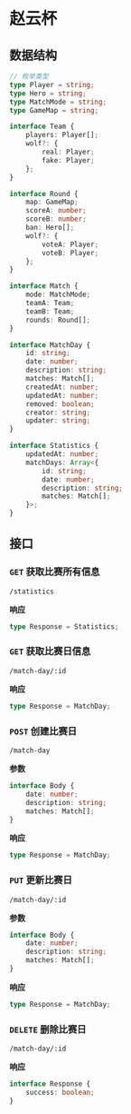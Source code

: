 # 赵云杯

## 数据结构

```ts
// 枚举类型
type Player = string;
type Hero = string;
type MatchMode = string;
type GameMap = string;
```

```ts
interface Team {
    players: Player[];
    wolf?: {
        real: Player;
        fake: Player;
    };
}
```

```ts
interface Round {
    map: GameMap;
    scoreA: number;
    scoreB: number;
    ban: Hero[];
    wolf?: {
        voteA: Player;
        voteB: Player;
    };
}
```

```ts
interface Match {
    mode: MatchMode;
    teamA: Team;
    teamB: Team;
    rounds: Round[];
}
```

```ts
interface MatchDay {
    id: string;
    date: number;
    description: string;
    matches: Match[];
    createdAt: number;
    updatedAt: number;
    removed: boolean;
    creator: string;
    updater: string;
}
```

```ts
interface Statistics {
    updatedAt: number;
    matchDays: Array<{
        id: string;
        date: number;
        description: string;
        matches: Match[];
    }>;
}
```

## 接口

### `GET` 获取比赛所有信息

`/statistics`

**响应**

```ts
type Response = Statistics;
```

### `GET` 获取比赛日信息

`/match-day/:id`

**响应**

```ts
type Response = MatchDay;
```

### `POST` 创建比赛日

`/match-day`

**参数**

```ts
interface Body {
    date: number;
    description: string;
    matches: Match[];
}
```

**响应**

```ts
type Response = MatchDay;
```

### `PUT` 更新比赛日

`/match-day/:id`

**参数**

```ts
interface Body {
    date: number;
    description: string;
    matches: Match[];
}
```

**响应**

```ts
type Response = MatchDay;
```

### `DELETE` 删除比赛日

`/match-day/:id`

**响应**

```ts
interface Response {
    success: boolean;
}
```
